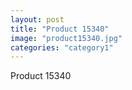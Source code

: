 ```yaml
---
layout: post
title: "Product 15340"
image: "product15340.jpg"
categories: "category1"
---
```

Product 15340
